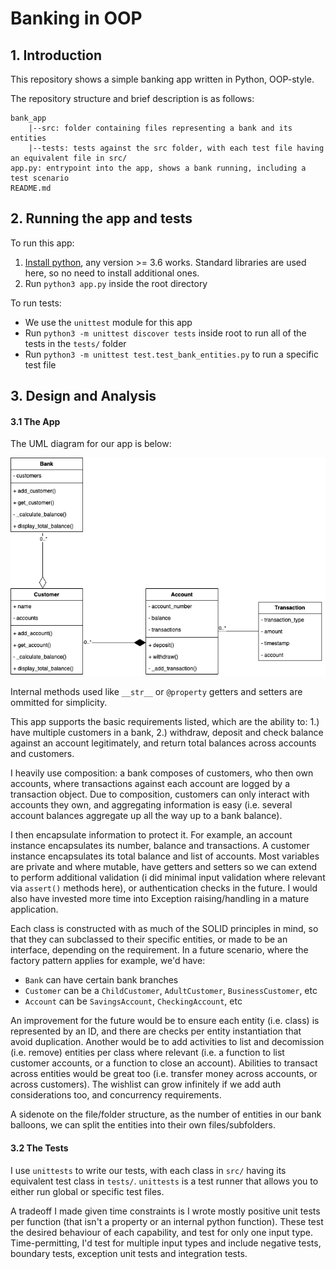 # Banking in OOP

## 1. Introduction

This repository shows a simple banking app written in Python, OOP-style.

The repository structure and brief description is as follows:

```
bank_app 
    |--src: folder containing files representing a bank and its entities
    |--tests: tests against the src folder, with each test file having an equivalent file in src/
app.py: entrypoint into the app, shows a bank running, including a test scenario
README.md 
```

## 2. Running the app and tests

To run this app:
1. [Install python](https://www.python.org/downloads/), any version >= 3.6 works. Standard libraries are used here, so no need to install additional ones.
2. Run `python3 app.py` inside the root directory

To run tests:
- We use the `unittest` module for this app
- Run `python3 -m unittest discover tests` inside root to run all of the tests in the `tests/` folder
- Run `python3 -m unittest test.test_bank_entities.py` to run a specific test file

## 3. Design and Analysis

#### 3.1 The App
The UML diagram for our app is below:

![uml_bank](./static/class_diagram_bank.png)

Internal methods used like `__str__` or `@property` getters and setters are ommitted for simplicity.

This app supports the basic requirements listed, which are the ability to: 1.) have multiple customers in a bank, 2.) withdraw, deposit and check balance against an account legitimately, and return total balances across accounts and customers.

I heavily use composition: a bank composes of customers, who then own accounts, where transactions against each account are logged by a transaction object. Due to composition, customers can only interact with accounts they own, and aggregating information is easy (i.e. several account balances aggregate up all the way up to a bank balance).

I then encapsulate information to protect it. For example, an account instance encapsulates its number, balance and transactions. A customer instance encapsulates its total balance and list of accounts. Most variables are private and where mutable, have getters and setters so we can extend to perform additional validation (i did minimal input validation where relevant via `assert()` methods here), or authentication checks in the future. I would also have invested more time into Exception raising/handling in a mature application.

Each class is constructed with as much of the SOLID principles in mind, so that they can subclassed to their specific entities, or made to be an interface, depending on the requirement. In a future scenario, where the factory pattern applies for example, we'd have:
- `Bank` can have certain bank branches
- `Customer` can be a `ChildCustomer`, `AdultCustomer`, `BusinessCustomer`, etc
- `Account` can be `SavingsAccount`, `CheckingAccount`, etc

An improvement for the future would be to ensure each entity (i.e. class) is represented by an ID, and there are checks per entity instantiation that avoid duplication. Another would be to add activities to list and decomission (i.e. remove) entities per class where relevant (i.e. a function to list customer accounts, or a function to close an account). Abilities to transact across entities would be great too (i.e. transfer money across accounts, or across customers). The wishlist can grow infinitely if we add auth considerations too, and concurrency requirements.

A sidenote on the file/folder structure, as the number of entities in our bank balloons, we can split the entities into their own files/subfolders.

#### 3.2 The Tests

I use `unittests` to write our tests, with each class in `src/` having its equivalent test class in  `tests/`. `unittests` is a test runner that allows you to either run global or specific test files. 

A tradeoff I made given time constraints is I wrote mostly positive unit tests per function (that isn't a property or an internal python function). These test the desired behaviour of each capability, and test for only one input type. Time-permitting, I'd test for multiple input types and include negative tests, boundary tests, exception unit tests and integration tests.